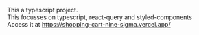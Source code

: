 This a typescript project. </br>
This focusses on typescript, react-query and styled-components </br>
Access it at https://shopping-cart-nine-sigma.vercel.app/ </br>
